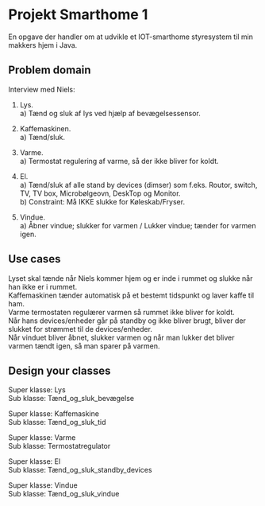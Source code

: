 # Projekt Smarthome 1

En opgave der handler om at udvikle et IOT-smarthome styresystem til min makkers hjem i Java.

## Problem domain

Interview med Niels:

1. Lys.  
a) Tænd og sluk af lys ved hjælp af bevægelsessensor.

2. Kaffemaskinen.  
a) Tænd/sluk.

3. Varme.  
a) Termostat regulering af varme, så der ikke bliver for koldt.

4. El.  
a) Tænd/sluk af alle stand by devices (dimser) som f.eks. Routor, switch, TV, TV box, Microbølgeovn, DeskTop og Monitor.   
b) Constraint: Må IKKE slukke for Køleskab/Fryser.

5. Vindue.   
a) Åbner vindue; slukker for varmen / Lukker vindue; tænder for varmen igen.

## Use cases

Lyset skal tænde når Niels kommer hjem og er inde i rummet og slukke når han ikke er i rummet.   
Kaffemaskinen tænder automatisk på et bestemt tidspunkt og laver kaffe til ham.   
Varme termostaten regulærer varmen så rummet ikke bliver for koldt.   
Når hans devices/enheder går på standby og ikke bliver brugt, bliver der slukket for strømmet til de devices/enheder.   
Når vinduet bliver åbnet, slukker varmen og når man lukker det bliver varmen tændt igen, så man sparer på varmen.

## Design your classes

Super klasse: Lys   
Sub klasse: Tænd_og_sluk_bevægelse

Super klasse: Kaffemaskine   
Sub klasse: Tænd_og_sluk_tid

Super klasse: Varme   
Sub klasse: Termostatregulator

Super klasse: El   
Sub klasse: Tænd_og_sluk_standby_devices

Super klasse: Vindue   
Sub klasse: Tænd_og_sluk_vindue
